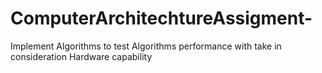 # ComputerArchitechtureAssigment-
Implement Algorithms to test Algorithms performance with take in consideration Hardware capability 
